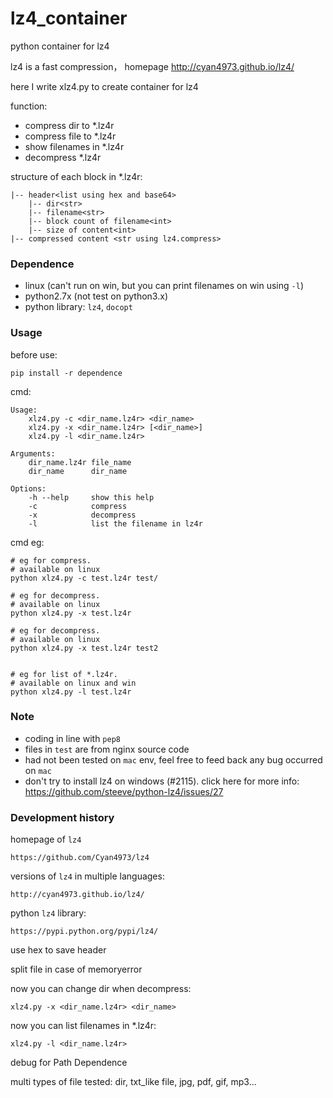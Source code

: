 # lz4_container

python container for lz4


lz4 is a fast compression， homepage http://cyan4973.github.io/lz4/

here I write xlz4.py to create container for lz4


function: 

- compress dir to *.lz4r
- compress file to *.lz4r
- show filenames in *.lz4r
- decompress *.lz4r 


structure of each block in *.lz4r:

	|-- header<list using hex and base64>
		|-- dir<str>
		|-- filename<str>
		|-- block count of filename<int>
		|-- size of content<int>
	|-- compressed content <str using lz4.compress>




### Dependence

- linux (can't run on win, but you can print filenames on win using `-l`)
- python2.7x (not test on python3.x)
- python library: `lz4`, `docopt`

### Usage


before use:

	pip install -r dependence

cmd:

	Usage:
	    xlz4.py -c <dir_name.lz4r> <dir_name>
	    xlz4.py -x <dir_name.lz4r> [<dir_name>]
	    xlz4.py -l <dir_name.lz4r>
	
	Arguments:
	    dir_name.lz4r file_name
	    dir_name      dir_name
	
	Options:
	    -h --help     show this help
	    -c            compress
	    -x            decompress
	    -l            list the filename in lz4r

cmd eg:


	# eg for compress. 
	# available on linux
	python xlz4.py -c test.lz4r test/

	# eg for decompress.
	# available on linux
	python xlz4.py -x test.lz4r

	# eg for decompress.
	# available on linux
	python xlz4.py -x test.lz4r test2


	# eg for list of *.lz4r.
	# available on linux and win
	python xlz4.py -l test.lz4r

### Note


- coding in line with `pep8`
- files in `test` are from nginx source code
- had not been tested on `mac` env, feel free to feed back any bug occurred on `mac`
- don't try to install lz4 on windows (#2115).
click here for more info: https://github.com/steeve/python-lz4/issues/27


### Development history

homepage of `lz4`

	https://github.com/Cyan4973/lz4

versions of `lz4` in multiple languages:

	http://cyan4973.github.io/lz4/

python `lz4` library:

	https://pypi.python.org/pypi/lz4/

use hex to save header

split file in case of memoryerror

now you can change dir when decompress:

	xlz4.py -x <dir_name.lz4r> <dir_name>

now you can list filenames in *.lz4r:

	xlz4.py -l <dir_name.lz4r>

debug for Path Dependence

multi types of file tested: dir, txt_like file, jpg, pdf, gif, mp3...
